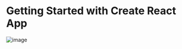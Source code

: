 # Getting Started with Create React App
![image](https://github.com/vaish06navi/Advice-App---Reactjs/assets/132326467/9c8bc278-fbd5-4b5a-baab-f6b892471efa)


